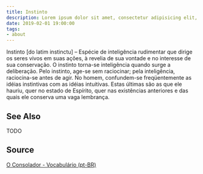 ```yaml
---
title: Instinto
description: Lorem ipsum dolor sit amet, consectetur adipisicing elit, sed do eiusmod tempor incididunt ut labore et dolore magna aliqua.  TODO
date: 2019-02-01 19:00:00
tags:
- about
---
```


Instinto [do latim instinctu] – Espécie de inteligência rudimentar que dirige os seres vivos em suas ações, à revelia de sua vontade e no interesse de sua conservação. O instinto torna-se inteligência quando surge a deliberação. Pelo instinto, age-se sem raciocinar; pela inteligência, raciocina-se antes de agir. No homem, confundem-se freqüentemente as idéias instintivas com as idéias intuitivas. Estas últimas são as que ele hauriu, quer no estado de Espírito, quer nas existências anteriores e das quais ele conserva uma vaga lembrança.

## See Also
TODO

## Source
[O Consolador - Vocabulário (pt-BR)](http://www.oconsolador.com.br/linkfixo/vocabulario/principal.html)


